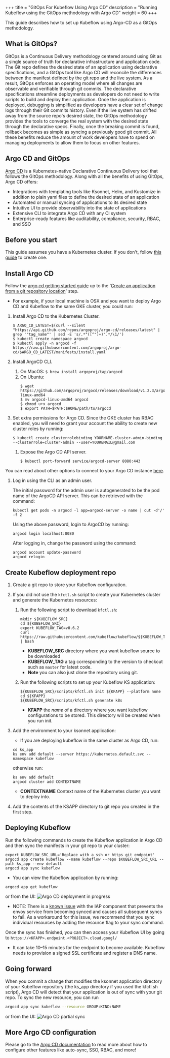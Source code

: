 +++
title = "GitOps For Kubeflow Using Argo CD"
description = "Running Kubeflow using the GitOps methodology with Argo CD"
weight = 60
+++

This guide describes how to set up Kubeflow using Argo-CD as a GitOps methodology.

## What is GitOps?

GitOps is a Continuous Delivery methodology centered around using Git as a single source of truth for declarative infrastructure and application code.  The Git repo defines the desired state of an application using declarative specifications, and a GitOps tool like Argo CD will reconcile the differences between the manifest defined by the git repo and the live system.  As a result, GitOps enforces an operating model where all changes are observable and verifiable through git commits.  The declarative specifications streamline deployments as developers do not need to write scripts to build and deploy their application.  Once the application is deployed, debugging is simplified as developers have a clear set of change logs through their Git commits history.  Even if the live system has drifted away from the source repo's desired state, the GitOps methodology provides the tools to converge the real system with the desired state through the declarative specs.  Finally, once the breaking commit is found, rollback becomes as simple as syncing a previously good git commit.  All these benefits reduce the amount of work developers have to spend on managing deployments to allow them to focus on other features.

## Argo CD and GitOps

[Argo CD](https://argoproj.github.io/argo-cd) is a Kubernetes-native Declarative Continuous Delivery tool that follows the GitOps methodology.  Along with all the benefits of using GitOps, Argo CD offers:

* Integrations with templating tools like Ksonnet, Helm, and Kustomize in addition to plain yaml files to define the desired state of an application
* Automated or manual syncing of applications to its desired state
* Intuitive UI to provide observability into the state of applications
* Extensive CLI to integrate Argo CD with any CI system
* Enterprise-ready features like auditability, compliance, security, RBAC, and SSO

## Before you start

This guide assumes you have a Kubernetes cluster. If you don't, follow [this guide](/docs/started/getting-started/#set-up-kubernetes) to create one.

## Install Argo CD

Follow the [argo cd getting started guide](https://github.com/argoproj/argo-cd/blob/master/docs/getting_started.md) up to the '[Create an application from a git repository location](https://github.com/argoproj/argo-cd/blob/master/docs/getting_started.md#6-create-an-application-from-a-git-repository-location)' step.

* For example, if your local machine is OSX and you want to deploy Argo CD and Kubeflow to the same GKE cluster, you could run:

1. Install Argo CD to the Kubernetes Cluster.

   ```
   $ ARGO_CD_LATEST=$(curl --silent "https://api.github.com/repos/argoproj/argo-cd/releases/latest" | grep '"tag_name"' | sed -E 's/.*"([^"]+)".*/\1/')
   $ kubectl create namespace argocd
   $ kubectl apply -n argocd -f https://raw.githubusercontent.com/argoproj/argo-cd/$ARGO_CD_LATEST/manifests/install.yaml
   ```

1. Install ArgoCD CLI.

   1. On MacOS: ```$ brew install argoproj/tap/argocd```
   1. On Ubuntu:
      ```
      $ wget https://github.com/argoproj/argocd/releases/download/v1.2.3/argocd-linux-amd64
      $ mv argocd-linux-amd64 argocd
      $ chmod u+x argocd
      $ export PATH=$PATH:$HOME/path/to/argocd
      ```

1. Set extra permissions for Argo CD.
   Since the GKE cluster has RBAC enabled, you will need to grant your account the ability to create new cluster roles by running:

   ```
   $ kubectl create clusterrolebinding YOURNAME-cluster-admin-binding --clusterrole=cluster-admin --user=YOUREMAIL@gmail.com
   ```

   1. Expose the Argo CD API server.

      ```
      $ kubectl port-forward service/argocd-server 8080:443
      ```

You can read about other options to connect to your Argo CD instance [here](https://github.com/argoproj/argo-cd/blob/master/docs/getting_started.md#3-access-the-argocd-api-server).

1. Log in using the CLI as an admin user.

   The initial password for the admin user is autogenerated to be the pod name of the ArgoCD API server. This can be retrieved with the command:

   ```shell
   kubectl get pods -n argocd -l app=argocd-server -o name | cut -d'/' -f 2
   ```

   Using the above password, login to ArgoCD by running:

   ```shell
   argocd login localhost:8080
   ```

   After logging in, change the password using the command:

   ```shell
   argocd account update-password
   argocd relogin
   ```

## Create Kubeflow deployment repo

1. Create a git repo to store your Kubeflow configuration.

2. If you did not use the `kfctl.sh` script to create your Kubernetes cluster and generate the Kubernetes resources:

   1. Run the following script to download `kfctl.sh`:

      ```shell
      mkdir ${KUBEFLOW_SRC}
      cd ${KUBEFLOW_SRC}
      export KUBEFLOW_TAG=v0.6.2
      curl https://raw.githubusercontent.com/kubeflow/kubeflow/${KUBEFLOW_TAG}/scripts/download.sh | bash
      ```

      * **KUBEFLOW_SRC** directory where you want kubeflow source to be downloaded
      * **KUBEFLOW_TAG** a tag corresponding to the version to checkout such as `master` for latest code.
      * **Note** you can also just clone the repository using git.

   2. Run the following scripts to set up your Kubeflow KS application:

      ```
      ${KUBEFLOW_SRC}/scripts/kfctl.sh init ${KFAPP} --platform none
      cd ${KFAPP}
      ${KUBEFLOW_SRC}/scripts/kfctl.sh generate k8s
      ```

      * **KFAPP** the _name_ of a directory where you want kubeflow configurations to be stored. This directory will be created when you run init.

3. Add the environment to your ksonnet application:

   * If you are deploying kubeflow in the same cluster as Argo CD, run:

   ```shell
   cd ks_app
   ks env add default --server https://kubernetes.default.svc --namespace kubeflow
   ```

   otherwise run:

   ```shell
   ks env add default
   argocd cluster add CONTEXTNAME
   ```

   * **CONTEXTNAME** Context name of the Kubernetes cluster you want to deploy into.

4. Add the contents of the KSAPP directory to git repo you created in the first step.

## Deploying Kubeflow

Run the following commands to create the Kubeflow application in Argo CD and then sync the manifests in your git repo to your cluster:

```shell
export KUBEFLOW_SRC_URL='Replace with a ssh or https git endpoint'
argocd app create kubeflow --name kubeflow --repo $KUBEFLOW_SRC_URL --path ks_app --env default
argocd app sync kubeflow
```

* You can view the Kubeflow application by running:

```shell
argocd app get kubeflow
```

or from the UI:
<img src="/docs/images/argo-cd-deployment-in-progess.png"
  alt="Argo CD deployment in progress"
  class="mt-3 mb-3 border border-info rounded">

* NOTE: There is a [known issue](https://github.com/kubeflow/kubeflow/issues/1145) with the IAP component that prevents the envoy service from becoming synced and causes all subsequent syncs to fail.  As a workaround for this issue, we recommend that you sync individual resources by adding the resource flag to your sync command.

Once the sync has finished, you can then access your Kubeflow UI by going to `https://<KFAPP>.endpoint.<PROJECT>.cloud.googl/`

* It can take 10–15 minutes for the endpoint to become available. Kubeflow needs to provision a signed SSL certificate and register a DNS name.

## Going forward

When you commit a change that modifies the ksonnet application directory of your Kubeflow repository (the ks_app directory if you used the kfctl.sh script), Argo CD will detect that your application is out of sync with your git repo.  To sync the new resource, you can run

```bash
argocd app sync kubeflow --resource GROUP:KIND:NAME
```

or from the UI:
<img src="/docs/images/argo-cd-partial-sync-ui.png"
  alt="Argo CD partial sync"
  class="mt-3 mb-3 border border-info rounded">


## More Argo CD configuration

Please go to the [Argo CD documentation](https://github.com/argoproj/argo-cd/tree/master/docs#argocd-documentation) to read more about how to configure other features like auto-sync, SSO, RBAC, and more!
